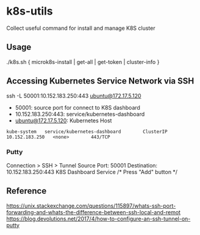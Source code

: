 # k8s-utils
Collect useful command for install and manage K8S cluster

## Usage
./k8s.sh { microk8s-install | get-all | get-token | cluster-info }

## Accessing Kubernetes Service Network via SSH
ssh -L 50001:10.152.183.250:443 ubuntu@172.17.5.120

- 50001: source port for connect to K8S dashboard
- 10.152.183.250:443: service/kubernetes-dashboard
- ubuntu@172.17.5.120: Kubernetes Host 
```
kube-system   service/kubernetes-dashboard        ClusterIP   10.152.183.250   <none>        443/TCP
```

### Putty
Connection > SSH > Tunnel
Source Port: 50001
Destination: 10.152.183.250:443 K8S Dashboard Service  /* Press "Add" button */


## Reference
https://unix.stackexchange.com/questions/115897/whats-ssh-port-forwarding-and-whats-the-difference-between-ssh-local-and-remot
https://blog.devolutions.net/2017/4/how-to-configure-an-ssh-tunnel-on-putty
